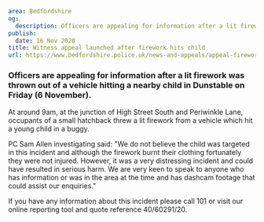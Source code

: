 ```yaml
area: Bedfordshire
og:
  description: Officers are appealing for information after a lit firework was thrown out of a vehicle hitting a nearby child in Dunstable on Friday (6 November).
publish:
  date: 16 Nov 2020
title: Witness appeal launched after firework hits child
url: https://www.bedfordshire.police.uk/news-and-appeals/appeal-firework-hits-child
```

### Officers are appealing for information after a lit firework was thrown out of a vehicle hitting a nearby child in Dunstable on Friday (6 November).

At around 9am, at the junction of High Street South and Periwinkle Lane, occupants of a small hatchback threw a lit firework from a vehicle which hit a young child in a buggy.

PC Sam Allen investigating said: "We do not believe the child was targeted in this incident and although the firework burnt their clothing fortunately they were not injured. However, it was a very distressing incident and could have resulted in serious harm. We are very keen to speak to anyone who has information or was in the area at the time and has dashcam footage that could assist our enquiries."

If you have any information about this incident please call 101 or visit our online reporting tool and quote reference 40/60291/20.

